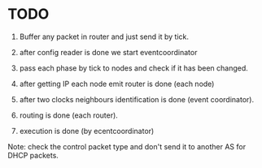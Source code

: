 # TODO

1. Buffer any packet in router and just send it by tick.
2. after config reader is done we start eventcoordinator
3. pass each phase by tick to nodes and check if it has been changed.


4. after getting IP each node emit router is done (each node)
5. after two clocks neighbours identification is done (event coordinator).
6. routing is done (each router).

7. execution is done (by ecentcoordinator)



Note: check the control packet type and don't send it to another AS for DHCP packets.

